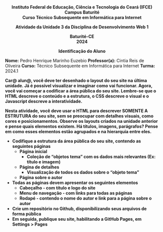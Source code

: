 <p align="center">
  <strong>
    Instituto Federal de Educação, Ciência e Tecnologia do Ceará (IFCE) <br>
    Campus Baturité <br>
    Curso Técnico Subsequente em Informática para Internet
  </strong>
</p>

<p align="center">
  <strong>
    Atividade da Unidade 3 da Disciplina de Desenvolvimento Web 1
  </strong>
</p>

<p align="center">
  <strong>
    Baturité-CE <br>
    2024
  </strong>
</p>

<p align="center">
  <strong>
    Identificação do Aluno
  </strong>
</p>

**Nome:** Pedro Henrique Marinho Euzebio
**Professor(a):** Cintia Reis de Oliveira
**Curso:** Técnico Subsequente em Informática para Internet
**Turma:** 2024.1

**Car@ alun@, você deve ter desenhado o layout do seu site na última unidade. Já é possível visualizar e imaginar como vai funcionar. Agora, você vai começar a codificar a área pública do seu site. Lembre-se que o HTML descreve o conteúdo e a estrutura, o CSS descreve o visual e o Javascript descreve a interatividade.**

**Nesta atividade, você deve usar o HTML para descrever SOMENTE A ESTRUTURA do seu site, sem se preocupar com detalhes visuais, como cores e posicionamentos. Observe os layouts criados na unidade anterior e pense quais elementos existem. Há títulos, imagens, parágrafos? Pense em como esses elementos estão agrupados e na hierarquia entre eles.**

- **Codifique a estrutura da área pública do seu site, contendo as seguintes páginas**
  - **Página inicial**
    - **Coleção de “objetos tema” com os dados mais relevantes (Ex: título e imagem)**
  - **Página de detalhes**
    - **Visualização de todos os dados sobre o “objeto tema”**
  - **Página sobre o autor**
- **Todas as páginas devem apresentar os seguintes elementos**
  - **Cabeçalho - com título e logo do site**
  - **Menu de navegação - com links para todas as páginas**
  - **Rodapé - contendo o nome do autor e link para a página sobre o autor**
- **Crie um repositório no Github, disponibilizando seus arquivos de forma pública**
- **Em seguida, publique seu site, habilitando a GitHub Pages, em Settings > Pages**
